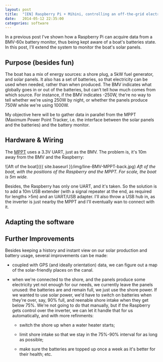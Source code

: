 ```yaml
---
layout: post
title:  "[EN] Raspberry Pi + Mihini, controlling an off-the-grid electrical installation, part II"
date:   2014-05-12 22:35:00
categories: software
---
```


In a previous post I've shown how a Raspberry Pi can acquire data from
a BMV-60x battery monitor, thus being kept aware of a boat's batteries
state. In this post, I'll extend the system to monitor the boat's
solar panels.

Purpose (besides fun)
---------------------

The boat has a mix of energy sources: a shore plug, a 5kW fuel
generator, and solar panels. It also has a set of batteries, so that
electricity can be used when needed, rather than when produced. The
BMV indicates what globally goes in or out of the batteries, but can't
tell how much comes from which source. For instance, if the BMV
indicates -250W, the're no way to tell whether we're using 250W by
night, or whether the panels produce 750W while we're using 1000W.

My objective here will be to gather data in parallel from the MPPT
(Maximum Power Point Tracker, i.e. the interface between the solar
panels and the batteries) and the battery monitor.


Hardware & Wiring
-----------------

The [MPPT]() uses a 3.3V UART, just as the BMV. The problem is, it's
10m away from the BMV and the Raspberry:

![Aft of the boat]({{ site.baseurl }}/img/line-BMV-MPPT-back.jpg)
_Aft of the boat, with the positions of the Raspberry and the
MPPT. For scale, the boat is 5m wide._

Besides, the Raspberry has only one UART, and it's taken. So the
solution is to add a 10m USB extender (with a signal repeater at the
end, as required for lengths >5m) and an UART/USB adapter. I'll also
throw a USB hub in, as the inverter is just nearby the MPPT and I'll
eventually wan to connect with it.

Adapting the software
---------------------

Further Improvements
--------------------

Besides keeping a history and instant view on our solar production and
battery usage, several improvements can be made:

* coupled with GPS (and ideally orientation) data, we can figure out a
  map of the solar-friendly places on the canal.

* when we're connected to the shore, and the panels produce some
  electricity yet not enough for our needs, we currently leave the
  panels unused: the batteries are and remain full, we just use the
  shore power. If we wanted to use solar power, we'd have to switch on
  batteries when they're over, say, 90% full, and reenable shore
  intake when they get below 75%. We're not going to do that manually,
  but if the Raspberry gets control over the inverter, we can let it
  handle that for us automatically, and with more refinments:

  * switch the shore up when a water heater starts;

  * limit shore intake so that we stay in the 75%-90% interval for as
    long as possible;

  * make sure the batteries are topped up once a week as it's better
    for their health; etc.
